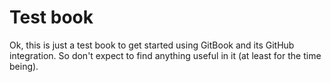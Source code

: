 Test book
=======

Ok, this is just a test book to get started using GitBook and its GitHub integration. So don't expect to find anything useful in it (at least for the time being).
